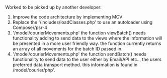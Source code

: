 Worked to be picked up by another developer:
1. Improve the code architecture by implementing MCV
2. Replace the '/includes/loadClasses.php' to use an autoloader using Composer/psr-4
3. '/model/courierMovements.php' the function viewBatch() needs functionality adding to send data to the views where the information will be presented in a more user friendly way. the function currently returns an array of all movements for the batch ID passed in.
4. '/model/courierMovements.php' the function sendBatch() needs functionality to send data to the user either by Email/API etc.., the users preferred data transport method. this information is found in /model/courier/php'.
